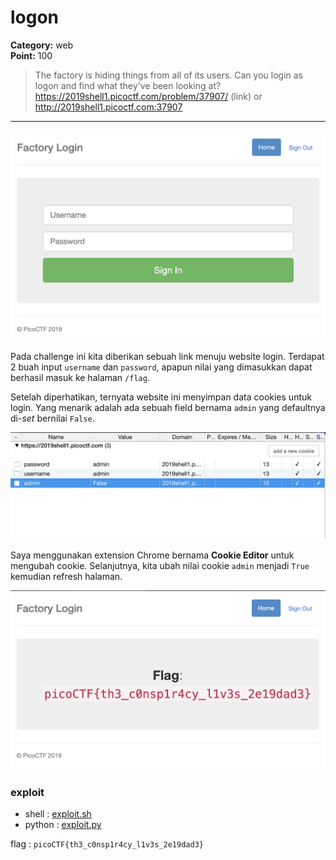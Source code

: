 # logon
**Category:** web <br>
**Point:** 100

> The factory is hiding things from all of its users. Can you login as logon and find what they've been looking at? https://2019shell1.picoctf.com/problem/37907/ (link) or http://2019shell1.picoctf.com:37907

---

![](./ss01.png)

Pada challenge ini kita diberikan sebuah link menuju website login. Terdapat 2 buah input `username` dan `password`, apapun nilai yang dimasukkan dapat berhasil masuk ke halaman `/flag`.

Setelah diperhatikan, ternyata website ini menyimpan data cookies untuk login. Yang menarik adalah ada sebuah field bernama `admin` yang defaultnya  di-_set_ bernilai `False`.

![](./ss02.png)

Saya menggunakan extension Chrome bernama **Cookie Editor** untuk mengubah cookie. Selanjutnya, kita ubah nilai cookie `admin` menjadi `True` kemudian refresh halaman.

![](./ss03.png)

### exploit
* shell : [exploit.sh](./exploit.sh)
* python : [exploit.py](./exploit.py)

flag : `picoCTF{th3_c0nsp1r4cy_l1v3s_2e19dad3}`